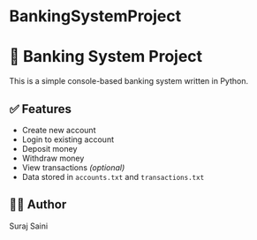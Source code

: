 # BankingSystemProject
# 🏦 Banking System Project

This is a simple console-based banking system written in Python.

## ✅ Features
- Create new account
- Login to existing account
- Deposit money
- Withdraw money
- View transactions *(optional)*
- Data stored in `accounts.txt` and `transactions.txt`

## 👨‍💻 Author
Suraj Saini
